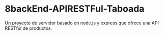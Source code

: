 # 8backEnd-APIRESTFul-Taboada
Un proyecto de servidor basado en node.js y express que ofrece una API RESTful de productos.
